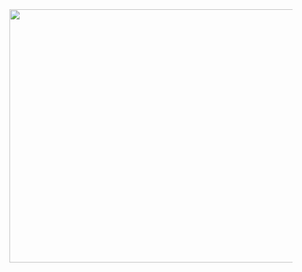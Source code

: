 <img align="left" src=https://github.com/user-attachments/assets/deef3b0d-b88a-4327-b509-e355b488b749 width = "900" height ="450" >
